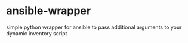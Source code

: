 ansible-wrapper
===============

simple python wrapper for ansible to pass additional arguments to your dynamic inventory script

